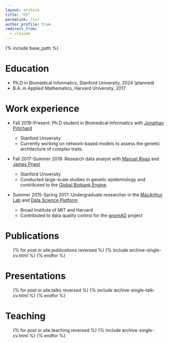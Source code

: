 ```yaml
---
layout: archive
title: "CV"
permalink: /cv/
author_profile: true
redirect_from:
  - /resume
---
```


{% include base_path %}

Education
======
* Ph.D in Biomedical Informatics, Stanford University, 2024 (planned)
* B.A. in Applied Mathematics, Harvard University, 2017

Work experience
======
* Fall 2019-Present: Ph.D student in Biomedical Informatics with [Jonathan Pritchard](https://web.stanford.edu/group/pritchardlab/home.html) 
  * Stanford University
  * Currently working on network-based models to assess the genetic architecture of complex traits.

* Fall 2017-Summer 2019: Research data analyst with [Manuel Rivas](https://med.stanford.edu/rivaslab.html) and [James Priest](https://priestlab.stanford.edu/) 
  * Stanford University 
  * Conducted large-scale studies in genetic epidemiology and contributed to the [Global Biobank Engine](https://biobankengine.stanford.edu/).

* Summer 2015-Spring 2017: Undergraduate researcher in the [MacArthur Lab](https://macarthurlab.org/) and [Data Science Platform](https://www.broadinstitute.org/data-sciences-platform) 
  * Broad Institute of MIT and Harvard
  * Contributed to data quality control for the [gnomAD](https://gnomad.broadinstitute.org/) project

<!-- 
Skills
======
* Matthew Aguirre is an unskilled worker.
-->

Publications
======
  <ul reversed>{% for post in site.publications reversed %}
    {% include archive-single-cv.html %}
  {% endfor %}</ul>
  
Presentations
======
  <ul>{% for post in site.talks reversed %}
    {% include archive-single-talk-cv.html %}
  {% endfor %}</ul>

Teaching
======
  <ul>{% for post in site.teaching reversed %}
    {% include archive-single-cv.html %}
  {% endfor %}</ul>
<!--  
  
Service and leadership
======
* Currently signed in to 13 different slack teams -->
